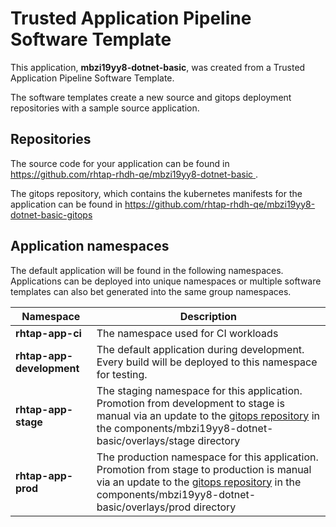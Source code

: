 # Trusted Application Pipeline Software Template

This application, **mbzi19yy8-dotnet-basic**, was created from a Trusted Application Pipeline Software Template.

The software templates create a new source and gitops deployment repositories with a sample source application. 

## Repositories

The source code for your application can be found in [https://github.com/rhtap-rhdh-qe/mbzi19yy8-dotnet-basic ](https://github.com/rhtap-rhdh-qe/mbzi19yy8-dotnet-basic ).
 
The gitops repository, which contains the kubernetes manifests for the application can be found in 
[https://github.com/rhtap-rhdh-qe/mbzi19yy8-dotnet-basic-gitops ](https://github.com/rhtap-rhdh-qe/mbzi19yy8-dotnet-basic-gitops ) 

## Application namespaces 

The default application will be found in the following namespaces. Applications can be deployed into unique namespaces or multiple software templates can also bet generated into the same group namespaces.  

|  Namespace   |  Description   |  
| -------- | -------- |
| **rhtap-app-ci** | The namespace used for CI workloads |
| **rhtap-app-development** | The default application during development. Every build will be deployed to this namespace for testing. |
| **rhtap-app-stage** | The staging namespace for this application. Promotion from development to stage is manual via an update to the [gitops repository](https://github.com/rhtap-rhdh-qe/mbzi19yy8-dotnet-basic-gitops ) in the components/mbzi19yy8-dotnet-basic/overlays/stage directory |
| **rhtap-app-prod** | The production namespace for this application. Promotion from stage to production is manual via an update to the [gitops repository](https://github.com/rhtap-rhdh-qe/mbzi19yy8-dotnet-basic-gitops ) in the components/mbzi19yy8-dotnet-basic/overlays/prod directory |